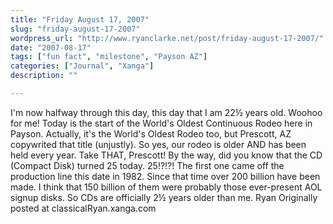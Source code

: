 ```yaml
---
title: "Friday August 17, 2007"
slug: "friday-august-17-2007"
wordpress_url: "http://www.ryanclarke.net/post/friday-august-17-2007/"
date: "2007-08-17"
tags: ["fun fact", "milestone", "Payson AZ"]
categories: ["Journal", "Xanga"]
description: ""

---
```


I'm now halfway through this day, this day that I am 22½ years old. Woohoo for me!
Today is the start of the World's Oldest Continuous Rodeo here in Payson. Actually, it's the World's Oldest Rodeo too, but Prescott, AZ copywrited that title (unjustly). So yes, our rodeo is older AND has been held every year. Take THAT, Prescott!
By the way, did you know that the CD (Compact Disk) turned 25 today. 25!?!?! The first one came off the production line this date in 1982. Since that time over 200 billion have been made. I think that 150 billion of them were probably those ever-present AOL signup disks. So CDs are officially 2½ years older than me.
Ryan
Originally posted at classicalRyan.xanga.com
